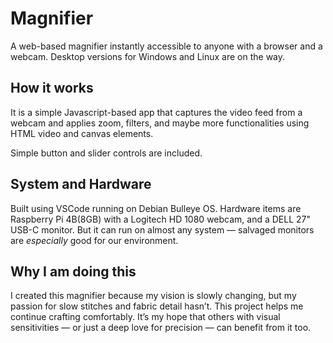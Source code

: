 # Magnifier
A web-based magnifier instantly accessible to anyone with a browser and a webcam. Desktop versions for Windows and Linux are on the way.

## How it works
It is a simple Javascript-based app that captures the video feed from a webcam and applies zoom, filters, and maybe more functionalities using HTML video and canvas elements.

Simple button and slider controls are included.

## System and Hardware 
Built using VSCode running on Debian Bulleye OS. Hardware items are Raspberry Pi 4B(8GB) with a Logitech HD 1080 webcam, and a DELL 27" USB-C monitor. But it can run on almost any system — salvaged monitors are *especially* good for our environment.

## Why I am doing this
I created this magnifier because my vision is slowly changing, but my passion for slow stitches and fabric detail hasn’t. This project helps me continue crafting comfortably. It’s my hope that others with visual sensitivities — or just a deep love for precision — can benefit from it too.